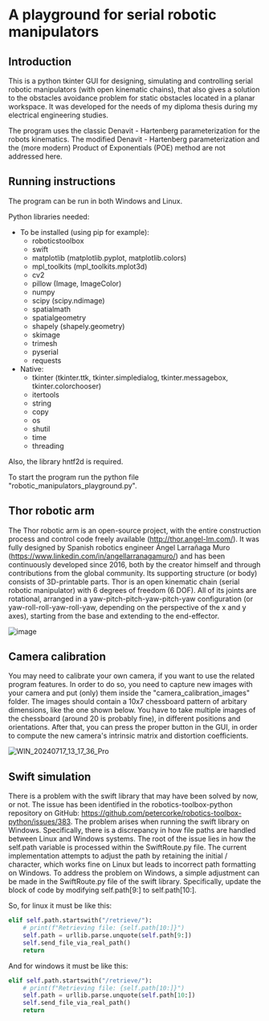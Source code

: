 # A playground for serial robotic manipulators

## Introduction

This is a python tkinter GUI for designing, simulating and controlling serial robotic manipulators (with open kinematic chains), that also gives a solution to the obstacles avoidance problem for static obstacles located in a planar workspace. It was developed for the needs of my diploma thesis during my electrical engineering studies.

The program uses the classic Denavit - Hartenberg parameterization for the robots kinematics. The modified Denavit - Hartenberg parameterization and the (more modern) Product of Exponentials (POE) method are not addressed here.

## Running instructions

The program can be run in both Windows and Linux.

Python libraries needed:
- To be installed (using pip for example):
    - roboticstoolbox
    - swift
    - matplotlib (matplotlib.pyplot, matplotlib.colors)
    - mpl_toolkits (mpl_toolkits.mplot3d)
    - cv2
    - pillow (Image, ImageColor)
    - numpy
    - scipy (scipy.ndimage)
    - spatialmath
    - spatialgeometry
    - shapely (shapely.geometry)
    - skimage
    - trimesh
    - pyserial
    - requests
- Native:
    - tkinter (tkinter.ttk, tkinter.simpledialog, tkinter.messagebox, tkinter.colorchooser)
    - itertools
    - string
    - copy
    - os
    - shutil
    - time
    - threading

Also, the library hntf2d is required.

To start the program run the python file "robotic_manipulators_playground.py".

## Thor robotic arm

The Thor robotic arm is an open-source project, with the entire construction process and control code freely available (http://thor.angel-lm.com/). It was fully designed by Spanish robotics engineer Ángel Larrañaga Muro (https://www.linkedin.com/in/angellarranagamuro/) and has been continuously developed since 2016, both by the creator himself and through contributions from the global community. Its supporting structure (or body) consists of 3D-printable parts. Thor is an open kinematic chain (serial robotic manipulator) with 6 degrees of freedom (6 DOF). All of its joints are rotational, arranged in a yaw-pitch-pitch-yaw-pitch-yaw configuration (or yaw-roll-roll-yaw-roll-yaw, depending on the perspective of the x and y axes), starting from the base and extending to the end-effector.

![image](https://github.com/user-attachments/assets/dabc133e-9def-4f9e-9445-99ecb8fac507)


## Camera calibration

You may need to calibrate your own camera, if you want to use the related program features. In order to do so, you need to capture new images with your camera and put (only) them inside the "camera_calibration_images" folder. The images should contain a 10x7 chessboard pattern of arbitary dimensions, like the one shown below. You have to take multiple images of the chessboard (around 20 is probably fine), in different positions and orientations. After that, you can press the proper button in the GUI, in order to compute the new camera's intrinsic matrix and distortion coefficients.

![WIN_20240717_13_17_36_Pro](https://github.com/user-attachments/assets/d9bf27a9-6098-4213-95ef-22b623b1d0a7)

## Swift simulation

There is a problem with the swift library that may have been solved by now, or not. The issue has been identified in the robotics-toolbox-python repository on GitHub: https://github.com/petercorke/robotics-toolbox-python/issues/383. The problem arises when running the swift library on Windows. Specifically, there is a discrepancy in how file paths are handled between Linux and Windows systems. The root of the issue lies in how the self.path variable is processed within the SwiftRoute.py file. The current implementation attempts to adjust the path by retaining the initial / character, which works fine on Linux but leads to incorrect path formatting on Windows. To address the problem on Windows, a simple adjustment can be made in the SwiftRoute.py file of the swift library. Specifically, update the block of code by modifying self.path[9:] to self.path[10:].

So, for linux it must be like this:
```python
elif self.path.startswith("/retrieve/"):
    # print(f"Retrieving file: {self.path[10:]}")
    self.path = urllib.parse.unquote(self.path[9:])
    self.send_file_via_real_path()
    return
```

And for windows it must be like this:
```python
elif self.path.startswith("/retrieve/"):
    # print(f"Retrieving file: {self.path[10:]}")
    self.path = urllib.parse.unquote(self.path[10:])
    self.send_file_via_real_path()
    return
```
